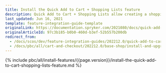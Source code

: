 ```yaml
---
title: Install the Quick Add to Cart + Shopping Lists feature
description: Quick Add to Cart + Shopping Lists allow creating a shopping list to buy products. This guide describes how to integrate this feature into your project.
last_updated: Jun 16, 2021
template: feature-integration-guide-template
originalLink: https://documentation.spryker.com/2021080/docs/quick-add-to-cart-shopping-lists-feature-integration
originalArticleId: 97c3b185-b0b0-460d-b3ef-52b557b200db
redirect_from:
  - /docs/scos/dev/feature-integration-guides/202212.0/quick-add-to-cart-shopping-lists-feature-integration.html
  - /docs/pbc/all/cart-and-checkout/202212.0/base-shop/install-and-upgrade/install-features/install-the-quick-add-to-cart-shopping-lists-feature.html
---
```

{% include pbc/all/install-features/{{page.version}}/install-the-quick-add-to-cart-shopping-lists-feature.md %} <!-- To edit, see /_includes/pbc/all/install-features/202212.0/install-the-quick-add-to-cart-shopping-lists-feature.md -->
